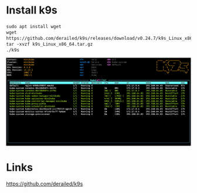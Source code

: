 # Install k9s

```
sudo apt install wget
wget https://github.com/derailed/k9s/releases/download/v0.24.7/k9s_Linux_x86_64.tar.gz
tar -xvzf k9s_Linux_x86_64.tar.gz
./k9s
```

![k9s](/images/screen_po.png)


# Links
https://github.com/derailed/k9s